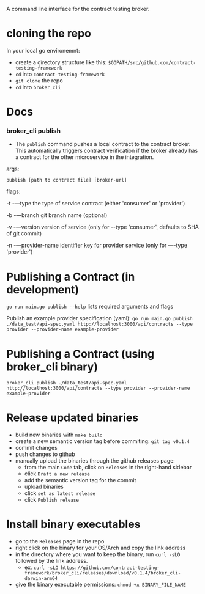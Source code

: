 A command line interface for the contract testing broker.

# cloning the repo

In your local go environemnt:
- create a directory structure like this:
  `$GOPATH/src/github.com/contract-testing-framework`
- `cd` into `contract-testing-framework`
- `git clone` the repo
- `cd` into `broker_cli`


# Docs

### broker_cli publish
- The `publish` command pushes a local contract to the contract broker. This automatically triggers contract verification if the broker
already has a contract for the other microservice in the integration.

args:

`publish [path to contract file] [broker-url]`

flags:

-t -—type         	the type of service contract (either 'consumer' or 'provider')

-b -—branch       	git branch name (optional)

-v -—version      	version of service (only for --type 'consumer', defaults to SHA of git commit)

-n -—provider-name 	identifier key for provider service (only for —-type 'provider')


# Publishing a Contract (in development)

`go run main.go publish --help` lists required arguments and flags

Publish an example provider specification (yaml):
`go run main.go publish ./data_test/api-spec.yaml http://localhost:3000/api/contracts --type provider --provider-name example-provider`

# Publishing a Contract (using broker_cli binary)

`broker_cli publish ./data_test/api-spec.yaml http://localhost:3000/api/contracts --type provider --provider-name example-provider`

# Release updated binaries

- build new binaries with `make build`
- create a new semantic version tag before commiting: `git tag v0.1.4`
- commit changes
- push changes to github
- manually upload the binaries through the github releases page:
  - from the main `Code` tab, click on `Releases` in the right-hand sidebar
  - click `Draft a new release`
  - add the semantic version tag for the commit
  - upload binaries
  - click `set as latest release`
  - click `Publish release`

# Install binary executables

- go to the `Releases` page in the repo
- right click on the binary for your OS/Arch and copy the link address
- in the directory where you want to keep the binary, run `curl -sLO` followed by the link address.
  - ex. `curl -sLO https://github.com/contract-testing-framework/broker_cli/releases/download/v0.1.4/broker_cli-darwin-arm64`
- give the binary executable permissions: `chmod +x BINARY_FILE_NAME`
